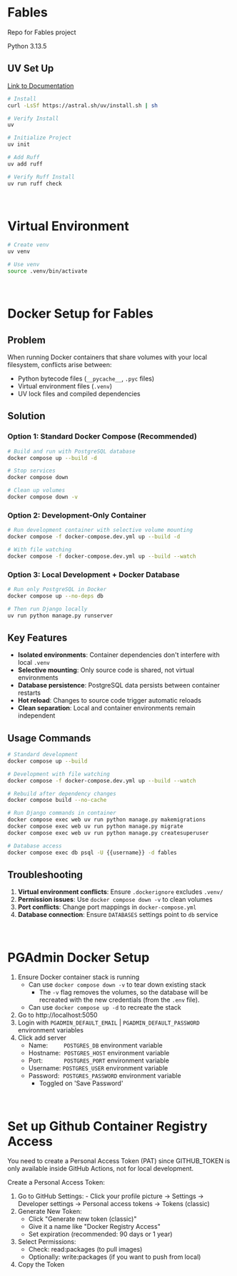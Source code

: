# Fables

Repo for Fables project

Python 3.13.5

## UV Set Up

[Link to Documentation](https://astral.sh/blog/uv)

```bash
# Install
curl -LsSf https://astral.sh/uv/install.sh | sh

# Verify Install
uv

# Initialize Project
uv init

# Add Ruff
uv add ruff

# Verify Ruff Install
uv run ruff check
```

<br>

# Virtual Environment

```bash
# Create venv
uv venv

# Use venv
source .venv/bin/activate
```

<br>

# Docker Setup for Fables

## Problem

When running Docker containers that share volumes with your local filesystem, conflicts arise between:

- Python bytecode files (`__pycache__`, `.pyc` files)
- Virtual environment files (`.venv`)
- UV lock files and compiled dependencies

## Solution

### Option 1: Standard Docker Compose (Recommended)

```bash
# Build and run with PostgreSQL database
docker compose up --build -d

# Stop services
docker compose down

# Clean up volumes
docker compose down -v
```

### Option 2: Development-Only Container

```bash
# Run development container with selective volume mounting
docker compose -f docker-compose.dev.yml up --build -d

# With file watching
docker compose -f docker-compose.dev.yml up --build --watch
```

### Option 3: Local Development + Docker Database

```bash
# Run only PostgreSQL in Docker
docker compose up --no-deps db

# Then run Django locally
uv run python manage.py runserver
```

## Key Features

- **Isolated environments**: Container dependencies don't interfere with local `.venv`
- **Selective mounting**: Only source code is shared, not virtual environments
- **Database persistence**: PostgreSQL data persists between container restarts
- **Hot reload**: Changes to source code trigger automatic reloads
- **Clean separation**: Local and container environments remain independent

## Usage Commands

```bash
# Standard development
docker compose up --build

# Development with file watching
docker compose -f docker-compose.dev.yml up --build --watch

# Rebuild after dependency changes
docker compose build --no-cache

# Run Django commands in container
docker compose exec web uv run python manage.py makemigrations
docker compose exec web uv run python manage.py migrate
docker compose exec web uv run python manage.py createsuperuser

# Database access
docker compose exec db psql -U {{username}} -d fables
```

## Troubleshooting

1. **Virtual environment conflicts**: Ensure `.dockerignore` excludes `.venv/`
2. **Permission issues**: Use `docker compose down -v` to clean volumes
3. **Port conflicts**: Change port mappings in `docker-compose.yml`
4. **Database connection**: Ensure `DATABASES` settings point to `db` service

<br>

# PGAdmin Docker Setup

1. Ensure Docker container stack is running
   - Can use `docker compose down -v` to tear down existing stack
     - The `-v` flag removes the volumes, so the database will be recreated with the new credentials (from the `.env` file).
   - Can use `docker compose up -d` to recreate the stack
2. Go to http://localhost:5050
3. Login with `PGADMIN_DEFAULT_EMAIL` | `PGADMIN_DEFAULT_PASSWORD` environment variables
4. Click add server
   - Name:         `POSTGRES_DB` environment variable
   - Hostname:  `POSTGRES_HOST` environment variable
   - Port:            `POSTGRES_PORT` environment variable
   - Username: `POSTGRES_USER` environment variable
   - Password:  `POSTGRES_PASSWORD` environment variable
     - Toggled on 'Save Password'

<br>

# Set up Github Container Registry Access

You need to create a Personal Access Token (PAT) since GITHUB_TOKEN
is only available inside GitHub Actions, not for local development.

Create a Personal Access Token:

1. Go to GitHub Settings: - Click your profile picture → Settings → Developer settings →
   Personal access tokens → Tokens (classic)
2. Generate New Token:
   - Click "Generate new token (classic)"
   - Give it a name like "Docker Registry Access"
   - Set expiration (recommended: 90 days or 1 year)
3. Select Permissions:
   - Check: read:packages (to pull images)
   - Optionally: write:packages (if you want to push from local)
4. Copy the Token
